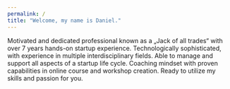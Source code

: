 ```yaml
---
permalink: /
title: "Welcome, my name is Daniel."
---
```

Motivated and dedicated professional known as a „Jack of all trades“ with over 7 years hands-on startup experience. Technologically sophisticated, with experience in multiple interdisciplinary fields. Able to manage and support all aspects of a startup life cycle.
Coaching mindset with proven capabilities in online course and workshop creation. Ready to utilize my skills and passion for you.
